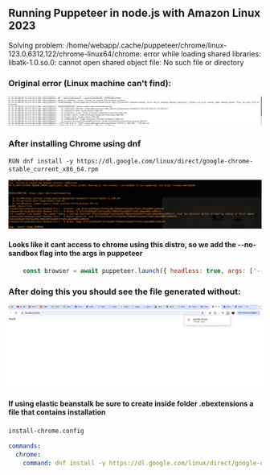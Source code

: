 ## Running Puppeteer in node.js with Amazon Linux 2023

Solving problem: /home/webapp/.cache/puppeteer/chrome/linux-123.0.6312.122/chrome-linux64/chrome: error while loading shared libraries: libatk-1.0.so.0: cannot open shared object file: No such file or directory

### Original error (Linux machine can't find):

![1714263220863](images/README/1714263220863.png)

### After installing Chrome using dnf

```docker
RUN dnf install -y https://dl.google.com/linux/direct/google-chrome-stable_current_x86_64.rpm

```

![1714263373632](images/README/1714263373632.png)

#### Looks like it cant access to chrome using this distro, so we add the --no-sandbox flag into the args in puppeteer

```javascript
    const browser = await puppeteer.launch({ headless: true, args: ['--no-sandbox'] });

```

### After doing this you should see the file generated without:

![1714263507505](images/README/1714263507505.png)

#### If using elastic beanstalk be sure to create inside folder .ebextensions a file that contains installation
`install-chrome.config`
```yaml
commands:
  chrome:
    command: dnf install -y https://dl.google.com/linux/direct/google-chrome-stable_current_x86_64.rpm
```
